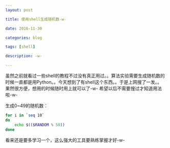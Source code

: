 ```yaml
---
layout: post

title: 使用shell生成随机数-w-

date: 2016-11-30

categories: blog

tags: [shell]

description: -w-

---
```


虽然之前就看过一些shell的教程不过没有真正用过。。算法实验需要生成随机数的时候一直都是用Python。。今天想到了有shell这个东西。。于是上网搜了一发。。果然很方便，想用的时候随时用上就可以了-w- 希望以后不需要搜过才知道用法啦-w-

生成0~49的随机数：
```bash
for i in `seq 10`
do
    echo $(($RANDOM % 50))
done
```
看来还是要多学习一个，这么强大的工具要熟练掌握才好-w-